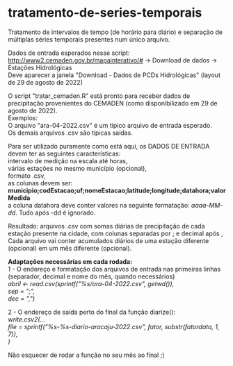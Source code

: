 # tratamento-de-series-temporais

Tratamento de intervalos de tempo (de horário para diário) e separação de múltiplas séries temporais presentes num único arquivo.

Dados de entrada esperados nesse script: http://www2.cemaden.gov.br/mapainterativo/# -> Download de dados -> Estações Hidrológicas\
Deve aparecer a janela "Download - Dados de PCDs Hidrológicas" (layout de 29 de agosto de 2022)

O script "tratar_cemaden.R" está pronto para receber dados de precipitação provenientes do CEMADEN (como disponibilizado em 29 de agosto de 2022).\
Exemplos:\
O arquivo "ara-04-2022.csv" é um típico arquivo de entrada esperado.\
Os demais arquivos .csv são típicas saídas.

Para ser utilizado puramente como está aqui, os DADOS DE ENTRADA devem ter as seguintes características:\
      intervalo de medição na escala até horas,\
      várias estações no mesmo município (opcional),\
      formato .csv,\
      as colunas devem ser: **municipio;codEstacao;uf;nomeEstacao;latitude;longitude;datahora;valorMedida**\
      a coluna datahora deve conter valores na seguinte formatação: _aaaa-MM-dd_. Tudo após -dd é ignorado.
      
Resultado: arquivos .csv com somas diárias de precipitação de cada estação presente na cidade, com colunas separadas por ; e decimal após ,\
Cada arquivo vai conter acumulados diários de uma estação diferente (opcional) em um mês diferente (opcional).

**Adaptações necessárias em cada rodada:**\
1 - O endereço e formatação dos arquivos de entrada nas primeiras linhas\
(separador, decimal e nome do mês, quando necessários)\
*abril <- read.csv(sprintf("%s/ara-04-2022.csv", getwd()),\
                       sep = ";",\
                       dec = ",")*
                       
2 - O endereço de saída perto do final da função diarize():\
*write.csv2(...\
              file = sprintf("%s-%s-diario-aracaju-2022.csv", fator, substr(fatordata, 1, 7)),\
              )*
              
Não esquecer de rodar a função no seu mês ao final ;)
